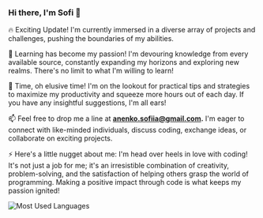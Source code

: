 ### Hi there, I'm Sofi 👋

🔥 Exciting Update! I'm currently immersed in a diverse array of projects and challenges, pushing the boundaries of my abilities.

🌱 Learning has become my passion! I'm devouring knowledge from every available source, constantly expanding my horizons and exploring new realms. There's no limit to what I'm willing to learn!

🤔 Time, oh elusive time! I'm on the lookout for practical tips and strategies to maximize my productivity and squeeze more hours out of each day. If you have any insightful suggestions, I'm all ears!

📫 Feel free to drop me a line at **anenko.sofiia@gmail.com.** I'm eager to connect with like-minded individuals, discuss coding, exchange ideas, or collaborate on exciting projects.

⚡ Here's a little nugget about me: I'm head over heels in love with coding! It's not just a job for me; it's an irresistible combination of creativity, problem-solving, and the satisfaction of helping others grasp the world of programming. Making a positive impact through code is what keeps my passion ignited!

![Most Used Languages](https://github-readme-stats.vercel.app/api/top-langs/?username=anenkosofi&langs_count=16)
